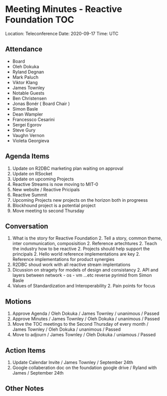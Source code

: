 # Meeting Minutes - Reactive Foundation TOC

Location: Teleconference
Date:     2020-09-17
Time:     UTC

## Attendance
 - Board
  - Oleh Dokuka
  - Ryland Degnan
  - Mark Paluch
  - Viktor Klang
  - James Townley
 - Notable Guests
  - Ben Christensen
  - Jonas Bonér ( Board Chair )
  - Simon Basle
  - Dean Wampler
  - Francessco Cesarini
  - Sergei Egorov
  - Steve Gury
  - Vaughn Vernon 
  - Violeta Georgieva

## Agenda Items
 1. Update on R2DBC marketing plan waiting on approval
 1. Update on RSocket
 1. Update on upcoming Projects
   2.  Reactive Streams is now moving to MIT-0
 1. New website / Reactive Pricipals
 1. Reactive Summit
 1. Upcoming Projects new projects on the horizon both in progreess
   2.  Blockhound project is a potential project
 1. Move meeting to second Thursday

 ## Conversation
  1. What is the story for Reactive Foundation
    2. Tell a story, common theme, inter communication, composisition
    2. Reference artechtures
    2. Teach the industry how to be reactive
    2. Projects should help support the principals
    2. Hello world reference implementations are key
    2. Reference implementations for product synergies
  1. R2DBC shoud work with all reactive stream implentations
  1. Dicussion on stragety for models of design and consistancy
    2.  API and layers between network - os - vm ...etc reverse pyrimid from Simon Basle
  1. Values of Standardization and Interoperability
    2. Pain points for focus

  

## Motions
 1. Approve Agenda / Oleh Dokuka / James Townley / unanimous / Passed
 1. Approve Minutes / James Townley / Oleh Dokuka / unanimous / Passed
 1. Move the TOC meetings to the Second Thursday of every month / James Townley / Oleh Dokuka / unanimous / Passed
 1. Move to adjourn / James Townley / Oleh Dokuka / uniamous / Passed

## Action Items
 1. Update Calendar Invite / James Townley / September 24th
 1. Google collaberation doc on the foundation google drive / Ryland with James / September 24th

## Other Notes

